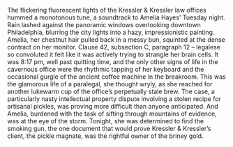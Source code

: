 The flickering fluorescent lights of the Kressler & Kressler law offices hummed a monotonous tune, a soundtrack to Amelia Hayes' Tuesday night.  Rain lashed against the panoramic windows overlooking downtown Philadelphia, blurring the city lights into a hazy, impressionistic painting.  Amelia, her chestnut hair pulled back in a messy bun, squinted at the dense contract on her monitor.  Clause 42, subsection C, paragraph 12 – legalese so convoluted it felt like it was actively trying to strangle her brain cells.  It was 8:17 pm, well past quitting time, and the only other signs of life in the cavernous office were the rhythmic tapping of her keyboard and the occasional gurgle of the ancient coffee machine in the breakroom.  This was the glamorous life of a paralegal, she thought wryly, as she reached for another lukewarm cup of the office’s perpetually stale brew. The case, a particularly nasty intellectual property dispute involving a stolen recipe for artisanal pickles, was proving more difficult than anyone anticipated. And Amelia, burdened with the task of sifting through mountains of evidence, was at the eye of the storm.  Tonight, she was determined to find the smoking gun, the one document that would prove Kressler & Kressler’s client, the pickle magnate, was the rightful owner of the briney gold.
